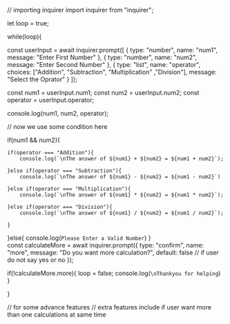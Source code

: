 // importing inquirer
import inquirer from "inquirer";

let loop = true;

while(loop){


const userInput = await inquirer.prompt([
    {
        type: "number",
        name: "num1",
        message: "Enter First Number"
    },
    {
        type: "number",
        name: "num2",
        message: "Enter Second Number"
    },
    {
        type: "list",
        name: "operator",
        choices: ["Addition", "Subtraction", "Multiplication" ,"Division"],
        message: "Select the Oprator"
    }
]);

const num1 = userInput.num1;
const num2 = userInput.num2;
const operator = userInput.operator;

console.log(num1, num2, operator);

// now we use some condition here

if(num1 && num2){

    if(operator === "Addition"){
        console.log(`\nThe answer of ${num1} + ${num2} = ${num1 + num2}`);

    }else if(operator === "Subtraction"){
        console.log(`\nThe answer of ${num1} - ${num2} = ${num1 - num2}`)

    }else if(operator === "Multiplication"){
        console.log(`\nThe answer of ${num1} * ${num2} = ${num1 * num2}`);

    }else if(operator === "Division"){
        console.log(`\nThe answer of ${num1} / ${num2} = ${num1 / num2}`);

    }


}else{
    console.log(`Please Enter a Valid Number`)
}  
 const calculateMore = await inquirer.prompt({
    type: "confirm",
    name: "more",
    message: "Do you want more calculation?",
    default: false   //  if user do not say yes or no
});

if(!calculateMore.more){
    loop = false;
    console.log(`\nThankyou for helping`)
}

}

// for some advance features 
// extra features include if user want more than one calculations at same time
